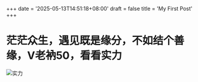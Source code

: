 +++
date = '2025-05-13T14:51:18+08:00'
draft = false
title = 'My First Post'
+++

# 茫茫众生，遇见既是缘分，不如结个善缘，V老衲50，看看实力
![实力]( /images/my-image.png )
